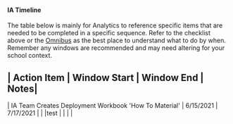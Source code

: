 #### IA Timeline
The table below is mainly for Analytics to reference specific items that are needed to be completed in a specific sequence. Refer to the checklist above or the [Omnibus](https://airtable.com/tblvrd7prT4QofbQO/viwxvR5WKliDawc2P?blocks=hide) as the best place to understand what to do by when. Remember any windows are recommended and may need altering for your school context.

| Action Item | Window Start | Window End | Notes|
--------------------------------------------------
| IA Team Creates Deployment Workbook 'How To Material' | 6/15/2021 | 7/17/2021 | |
|test | | | | 